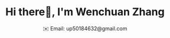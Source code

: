 <h1 align="center">Hi there👋, I'm Wenchuan Zhang</h1>
<p align="center">
  ✉️ Email: up50184632@gmail.com
</p>
